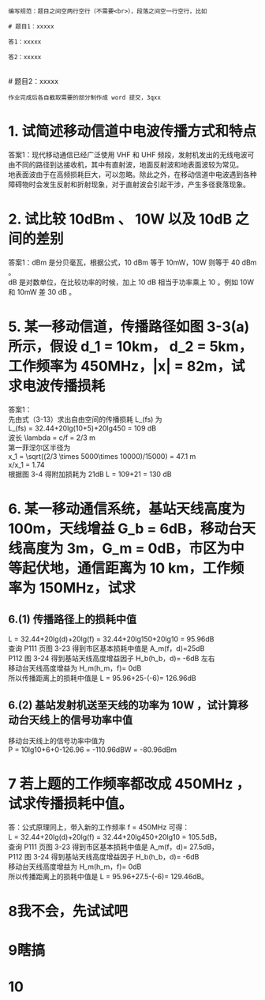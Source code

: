 
	编写规范：题目之间空两行空行（不需要<br>），段落之间空一行空行，比如
	
	# 题目1：xxxxx
	
	答1：xxxxx
	
	答2：xxxxx


​	
	# 题目2：xxxxx
	
	作业完成后各自截取需要的部分制作成 word 提交，3qxx

# 1. 试简述移动信道中电波传播方式和特点


答案1：现代移动通信已经广泛使用 VHF 和 UHF 频段，发射机发出的无线电波可由不同的路径到达接收机，其中有直射波，地面反射波和地表面波较为常见。<br>
地表面波由于在高频损耗巨大，可以忽略。除此之外，在移动信道中电波遇到各种障碍物时会发生反射和折射现象，对于直射波会引起干涉，产生多径衰落现象。<br>



# 2. 试比较 10dBm 、 10W 以及 10dB 之间的差别

答案1：dBm 是分贝毫瓦，根据公式，10 dBm 等于 10mW，10W 则等于 40 dBm 。<br>
dB 是对数单位，在比较功率的时候，加上 10 dB 相当于功率乘上 10 。例如 10W 和 10mW 差 30 dB 。


# 5. 某一移动信道，传播路径如图 3-3(a) 所示，假设 d_1 = 10km， d_2 = 5km，工作频率为 450MHz，|x| = 82m，试求电波传播损耗

答案1：<br>
先由式（3-13）求出自由空间的传播损耗 L_(fs) 为<br>
L_(fs) = 32.44+20lg(10+5)+20lg450 = 109 dB<br>
波长 \lambda = c/f = 2/3 m<br>
第一菲涅尔区半径为<br>
x_1 = \sqrt((2/3 \times 5000\times 10000)/15000) = 47.1 m<br>
x/x_1 = 1.74<br>
根据图 3-4 得附加损耗为 21dB
L = 109+21 = 130 dB



# 6. 某一移动通信系统，基站天线高度为 100m，天线增益 G_b = 6dB，移动台天线高度为 3m，G_m = 0dB，市区为中等起伏地，通信距离为 10 km，工作频率为 150MHz，试求
## 6.(1) 传播路径上的损耗中值

L = 32.44+20lg(d)+20lg(f) = 32.44+20lg150+20lg10 = 95.96dB<br>
查询 P111 页图 3-23 得到市区基本损耗中值是 A_m(f，d)=25dB<br>
P112 图 3-24 得到基站天线高度增益因子 H_b(h_b，d)= -6dB 左右<br>
移动台天线高度增益为 H_m(h_m，f)= 0dB<br>
所以传播距离上的损耗中值是 L = 95.96+25-(-6)= 126.96dB<br>


## 6.(2) 基站发射机送至天线的功率为 10W ，试计算移动台天线上的信号功率中值

移动台天线上的信号功率中值为<br>
P = 10lg10+6+0-126.96 = -110.96dBW = -80.96dBm<br>


# 7 若上题的工作频率都改成 450MHz ，试求传播损耗中值。

答：公式原理同上，带入新的工作频率 f = 450MHz 可得：<br>
L = 32.44+20lg(d)+20lg(f) = 32.44+20lg450+20lg10 = 105.5dB，<br> 
查询 P111 页图 3-23 得到市区基本损耗中值是 A_m(f，d)= 27.5dB，<br>
P112 图 3-24 得到基站天线高度增益因子 H_b(h_b，d)= -6dB  <br>
移动台天线高度增益为 H_m(h_m，f)= 0dB<br>
所以传播距离上的损耗中值是 L = 95.96+27.5-(-6)= 129.46dB。<br>



# 8我不会，先试试吧


# 9瞎搞

# 10

